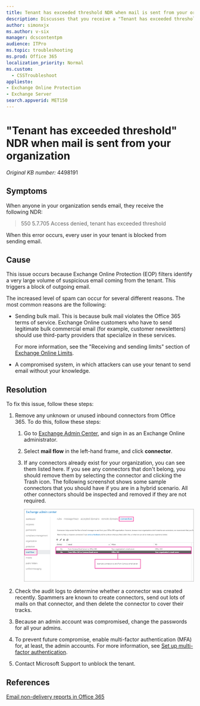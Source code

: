```yaml
---
title: Tenant has exceeded threshold NDR when mail is sent from your organization.
description: Discusses that you receive a "Tenant has exceeded threshold" NDR when an email is sent.
author: simonxjx
ms.author: v-six
manager: dcscontentpm
audience: ITPro
ms.topic: troubleshooting
ms.prod: Office 365
localization_priority: Normal
ms.custom: 
  - CSSTroubleshoot
appliesto: 
- Exchange Online Protection
- Exchange Server
search.appverid: MET150
---
```

# "Tenant has exceeded threshold" NDR when mail is sent from your organization

_Original KB number:_&nbsp;4498191

## Symptoms

When anyone in your organization sends email, they receive the following NDR:

> 550 5.7.705 Access denied, tenant has exceeded threshold

When this error occurs, every user in your tenant is blocked from sending email.

## Cause

This issue occurs because Exchange Online Protection (EOP) filters identify a very large volume of suspicious email coming from the tenant. This triggers a block of outgoing email.

The increased level of spam can occur for several different reasons. The most common reasons are the following:

- Sending bulk mail. This is because bulk mail violates the Office 365 terms of service. Exchange Online customers who have to send legitimate bulk commercial email (for example, customer newsletters) should use third-party providers that specialize in these services.

  For more information, see the "Receiving and sending limits" section of [Exchange Online Limits](https://docs.microsoft.com/office365/servicedescriptions/exchange-online-service-description/exchange-online-limits#receiving-and-sending-limits).
- A compromised system, in which attackers can use your tenant to send email without your knowledge.

## Resolution

To fix this issue, follow these steps:

1. Remove any unknown or unused inbound connectors from Office 365. To do this, follow these steps:
   1. Go to [Exchange Admin Center](https://outlook.office.com/ecp/), and sign in as an Exchange Online administrator.
   1. Select **mail flow** in the left-hand frame, and click **connector**.
   1. If any connectors already exist for your organization, you can see them listed here. If you see any connectors that don't belong, you should remove them by selecting the connector and clicking the Trash icon. The following screenshot shows some sample connectors that you should have if you are in a hybrid scenario. All other connectors should be inspected and removed if they are not required.

      ![An example of connectors to and from Contoso email server](./media/tenant-has-exceeded-threshold/listed-connectors.png)

1. Check the audit logs to determine whether a connector was created recently. Spammers are known to create connectors, send out lots of mails on that connector, and then delete the connector to cover their tracks.
1. Because an admin account was compromised, change the passwords for all your admins.
1. To prevent future compromise, enable multi-factor authentication (MFA) for, at least, the admin accounts. For more information, see [Set up multi-factor authentication](https://docs.microsoft.com/office365/admin/security-and-compliance/set-up-multi-factor-authentication?view=o365-worldwide).
1. Contact Microsoft Support to unblock the tenant.

## References

[Email non-delivery reports in Office 365](https://support.office.com/article/51daa6b9-2e35-49c4-a0c9-df85bf8533c3)

